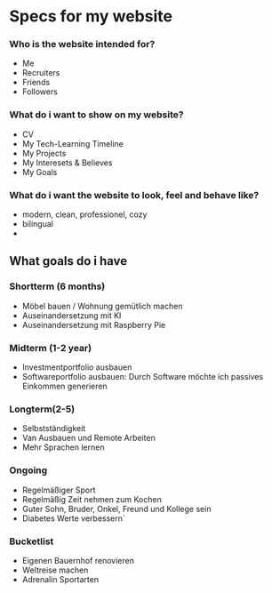 # Specs for my website

### Who is the website intended for?
- Me
- Recruiters
- Friends
- Followers

### What do i want to show on my website?
- CV
- My Tech-Learning Timeline
- My Projects
- My Interesets & Believes
- My Goals

### What do i want the website to look, feel and behave like?
- modern, clean, professionel, cozy
- bilingual
- 


## What goals do i have
### Shortterm (6 months)
- Möbel bauen / Wohnung gemütlich machen
- Auseinandersetzung mit KI
- Auseinandersetzung mit Raspberry Pie
### Midterm (1-2 year)
- Investmentportfolio ausbauen
- Softwareportfolio ausbauen: Durch Software möchte ich passives Einkommen generieren
### Longterm(2-5)
- Selbstständigkeit
- Van Ausbauen und Remote Arbeiten
- Mehr Sprachen lernen
### Ongoing
- Regelmäßiger Sport
- Regelmäßig Zeit nehmen zum Kochen
- Guter Sohn, Bruder, Onkel, Freund und Kollege sein
- Diabetes Werte verbessern´
### Bucketlist
- Eigenen Bauernhof renovieren
- Weltreise machen
- Adrenalin Sportarten
